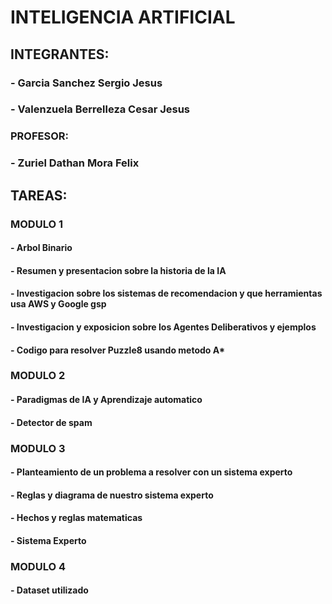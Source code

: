 # INTELIGENCIA ARTIFICIAL
## INTEGRANTES:
### - Garcia Sanchez Sergio Jesus
### - Valenzuela Berrelleza Cesar Jesus


### PROFESOR:
### - Zuriel Dathan Mora Felix


## TAREAS:
### MODULO 1
#### - Arbol Binario
#### - Resumen y presentacion sobre la historia de la IA
#### - Investigacion sobre los sistemas de recomendacion y que herramientas usa AWS y Google gsp
#### - Investigacion y exposicion sobre los Agentes Deliberativos y ejemplos
#### - Codigo para resolver Puzzle8 usando metodo A*

### MODULO 2
#### - Paradigmas de IA y Aprendizaje automatico
#### - Detector de spam

### MODULO 3
#### - Planteamiento de un problema a resolver con un sistema experto
#### - Reglas y diagrama de nuestro sistema experto
#### - Hechos y reglas matematicas
#### - Sistema Experto

### MODULO 4
#### - Dataset utilizado